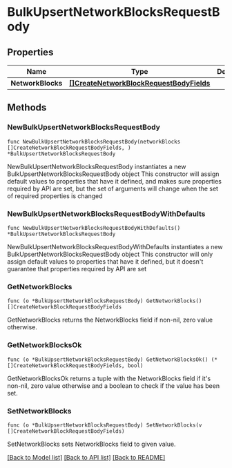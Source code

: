 # BulkUpsertNetworkBlocksRequestBody

## Properties

Name | Type | Description | Notes
------------ | ------------- | ------------- | -------------
**NetworkBlocks** | [**[]CreateNetworkBlockRequestBodyFields**](CreateNetworkBlockRequestBodyFields.md) |  | 

## Methods

### NewBulkUpsertNetworkBlocksRequestBody

`func NewBulkUpsertNetworkBlocksRequestBody(networkBlocks []CreateNetworkBlockRequestBodyFields, ) *BulkUpsertNetworkBlocksRequestBody`

NewBulkUpsertNetworkBlocksRequestBody instantiates a new BulkUpsertNetworkBlocksRequestBody object
This constructor will assign default values to properties that have it defined,
and makes sure properties required by API are set, but the set of arguments
will change when the set of required properties is changed

### NewBulkUpsertNetworkBlocksRequestBodyWithDefaults

`func NewBulkUpsertNetworkBlocksRequestBodyWithDefaults() *BulkUpsertNetworkBlocksRequestBody`

NewBulkUpsertNetworkBlocksRequestBodyWithDefaults instantiates a new BulkUpsertNetworkBlocksRequestBody object
This constructor will only assign default values to properties that have it defined,
but it doesn't guarantee that properties required by API are set

### GetNetworkBlocks

`func (o *BulkUpsertNetworkBlocksRequestBody) GetNetworkBlocks() []CreateNetworkBlockRequestBodyFields`

GetNetworkBlocks returns the NetworkBlocks field if non-nil, zero value otherwise.

### GetNetworkBlocksOk

`func (o *BulkUpsertNetworkBlocksRequestBody) GetNetworkBlocksOk() (*[]CreateNetworkBlockRequestBodyFields, bool)`

GetNetworkBlocksOk returns a tuple with the NetworkBlocks field if it's non-nil, zero value otherwise
and a boolean to check if the value has been set.

### SetNetworkBlocks

`func (o *BulkUpsertNetworkBlocksRequestBody) SetNetworkBlocks(v []CreateNetworkBlockRequestBodyFields)`

SetNetworkBlocks sets NetworkBlocks field to given value.



[[Back to Model list]](../README.md#documentation-for-models) [[Back to API list]](../README.md#documentation-for-api-endpoints) [[Back to README]](../README.md)


